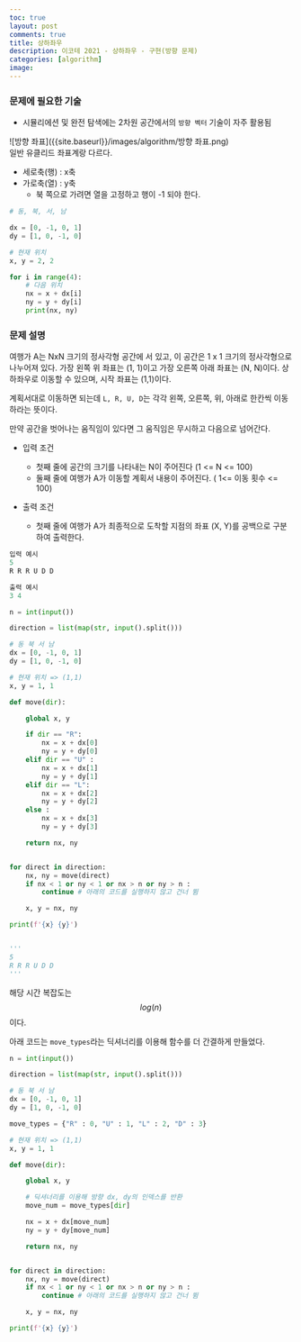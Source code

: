```yaml
---
toc: true
layout: post
comments: true
title: 상하좌우
description: 이코테 2021 - 상하좌우 - 구현(방향 문제)
categories: [algorithm]
image:
---
```


### 문제에 필요한 기술

- 시뮬리에션 및 완전 탐색에는 2차원 공간에서의 `방향 벡터` 기술이 자주 활용됨

![방향 좌표]({{site.baseurl}}/images/algorithm/방향 좌표.png)
<br>
일반 유클리드 좌표계랑 다르다. 
- 세로축(행) : x축
- 가로축(열) : y축
  - 북 쪽으로 가려면 열을 고정하고 행이 -1 되야 한다.
```python
# 동, 북, 서, 남

dx = [0, -1, 0, 1]
dy = [1, 0, -1, 0]

# 현재 위치
x, y = 2, 2

for i in range(4):
    # 다음 위치
    nx = x + dx[i]
    ny = y + dy[i]
    print(nx, ny)    

```

### 문제 설명

여행가 A는 NxN 크기의 정사각형 공간에 서 있고, 이 공간은 1 x 1 크기의 정사각형으로 나누어져 있다.
가장 왼쪽 위 좌표는 (1, 1)이고 가장 오른쪽 아래 좌표는 (N, N)이다.
상하좌우로 이동할 수 있으며, 시작 좌표는 (1,1)이다.

계획서대로 이동하면 되는데
`L, R, U, D`는 각각 왼쪽, 오른쪽, 위, 아래로 한칸씩 이동하라는 뜻이다.

만약 공간을 벗어나는 움직임이 있다면 그 움직임은 무시하고 다음으로 넘어간다.

- 입력 조건
  - 첫째 줄에 공간의 크기를 나타내는 N이 주어진다 (1 <= N <= 100)
  - 둘째 줄에 여행가 A가 이동할 계획서 내용이 주어진다. ( 1<= 이동 횟수 <= 100)


- 출력 조건
  - 첫째 줄에 여행가 A가 최종적으로 도착할 지점의 좌표 (X, Y)를 공백으로 구분하여 출력한다.
  
```python
입력 예시
5
R R R U D D

출력 예시
3 4

```


```python
n = int(input())

direction = list(map(str, input().split()))

# 동 북 서 남
dx = [0, -1, 0, 1]
dy = [1, 0, -1, 0]

# 현재 위치 => (1,1)
x, y = 1, 1

def move(dir):

    global x, y

    if dir == "R":
        nx = x + dx[0]
        ny = y + dy[0]
    elif dir == "U" :
        nx = x + dx[1]
        ny = y + dy[1]
    elif dir == "L":
        nx = x + dx[2]
        ny = y + dy[2]
    else :
        nx = x + dx[3]
        ny = y + dy[3]

    return nx, ny


for direct in direction:
    nx, ny = move(direct)
    if nx < 1 or ny < 1 or nx > n or ny > n :
        continue # 아래의 코드를 실행하지 않고 건너 뜀

    x, y = nx, ny

print(f'{x} {y}')


'''
5
R R R U D D
'''
```

해당 시간 복잡도는 $$log(n)$$ 이다.

아래 코드는 `move_types`라는 딕셔너리를 이용해
함수를 더 간결하게 만들었다.

```python
n = int(input())

direction = list(map(str, input().split()))

# 동 북 서 남
dx = [0, -1, 0, 1]
dy = [1, 0, -1, 0]

move_types = {"R" : 0, "U" : 1, "L" : 2, "D" : 3}

# 현재 위치 => (1,1)
x, y = 1, 1

def move(dir):

    global x, y

    # 딕셔너리를 이용해 방향 dx, dy의 인덱스를 반환
    move_num = move_types[dir]

    nx = x + dx[move_num]
    ny = y + dy[move_num]

    return nx, ny


for direct in direction:
    nx, ny = move(direct)
    if nx < 1 or ny < 1 or nx > n or ny > n :
        continue # 아래의 코드를 실행하지 않고 건너 뜀

    x, y = nx, ny

print(f'{x} {y}')
```
